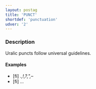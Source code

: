 ```yaml
---
layout: postag
title: 'PUNCT'
shortdef: 'punctuation'
udver: '2'
---
```


### Description

Uralic puncts follow universal guidelines.

#### Examples

* [fi] _.,!,?,",–_
* [fi] _..._

<!-- Interlanguage links updated Čt lis 12 09:42:56 CET 2020 -->
